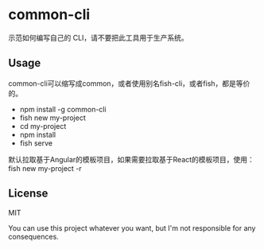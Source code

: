 # common-cli

示范如何编写自己的 CLI，请不要把此工具用于生产系统。

## Usage

common-cli可以缩写成common，或者使用别名fish-cli，或者fish，都是等价的。

- npm install -g common-cli
- fish new my-project
- cd my-project
- npm install
- fish serve

默认拉取基于Angular的模板项目，如果需要拉取基于React的模板项目，使用：fish new my-project -r

## License

MIT

You can use this project whatever you want, but I'm not responsible for any consequences.
